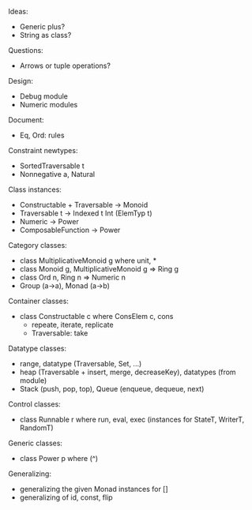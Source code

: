 
Ideas:
  - Generic plus?
  - String as class?

Questions:
  - Arrows or tuple operations?
  
Design:
  - Debug module
  - Numeric modules
 
Document:
  - Eq, Ord: rules 
 
Constraint newtypes:
 - SortedTraversable t
 - Nonnegative a, Natural

Class instances:
  - Constructable + Traversable -> Monoid
  - Traversable t -> Indexed t Int (ElemTyp t)
  - Numeric -> Power
  - ComposableFunction -> Power
  
Category classes: 
  - class MultiplicativeMonoid g where unit, *
  - class Monoid g, MultiplicativeMonoid g => Ring g
  - class Ord n, Ring n => Numeric n
  - Group (a->a), Monad (a->b)
  
Container classes:
  - class Constructable c where ConsElem c, cons
    - repeate, iterate, replicate
    - Traversable: take
    
Datatype classes:
  - range, datatype (Traversable, Set, ...)
  - heap (Traversable + insert, merge, decreaseKey), datatypes (from module)
  - Stack (push, pop, top), Queue (enqueue, dequeue, next)

Control classes:
  - class Runnable r where run, eval, exec (instances for StateT, WriterT, RandomT)
  
Generic classes:
  - class Power p where (^)
  
Generalizing:
  - generalizing the given Monad instances for []
  - generalizing of id, const, flip

